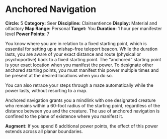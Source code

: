 # Anchored Navigation

**Circle:** 5
**Category:** Seer
**Discipline:** Clairsentience
**Display:** Material and olfactory
**Map Range:** Personal
**Target:** You
**Duration:** 1 hour per manifester level
**Power Points:** 7

You know where you are in relation to a fixed starting point, which is essential for setting up a mishap-free teleport beacon. While the duration lasts, you are aware of your exact distance and route (physical or psychoportive) back to a fixed starting point. The “anchored” starting point is your exact location when you manifest the power. To designate other anchored starting points, you must manifest this power multiple times and be present at the desired locations when you do so.

You can also retrace your steps through a maze automatically while the power lasts, without resorting to a map.

Anchored navigation grants you a mindlink with one designated creature who remains within a 60-foot radius of the starting point, regardless of the distance between you and the creature. The use of anchored navigation is confined to the plane of existence where you manifest it.

**Augment:** If you spend 6 additional power points, the effect of this power extends across all planar boundaries.
